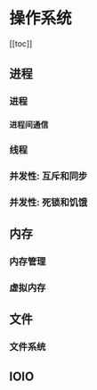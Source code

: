 # 操作系统

[[toc]]

## 进程


### 进程


#### 进程间通信

### 线程

### 并发性: 互斥和同步


### 并发性: 死锁和饥饿




## 内存

### 内存管理


### 虚拟内存

## 文件



### 文件系统



## IOIO






